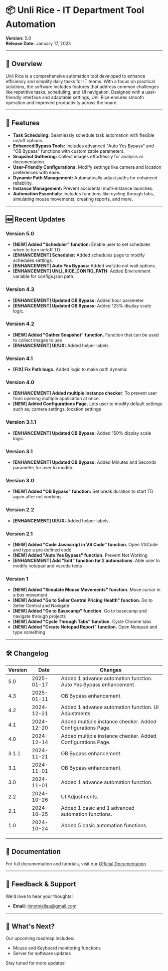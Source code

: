 # 📦 Unli Rice - IT Department Tool Automation

**Version:** 5.0  
**Release Date:** January 17, 2025  

---

## 🌟 Overview

Unli Rice is a comprehensive automation tool developed to enhance efficiency and simplify daily tasks for IT teams. With a focus on practical solutions, the software includes features that address common challenges like repetitive tasks, scheduling, and UI navigation. Designed with a user-friendly interface and adaptable settings, Unli Rice ensures smooth operation and improved productivity across the board.

---

## 🚀 Features

- **Task Scheduling:**  Seamlessly schedule task automation with flexible on/off options.
- **Enhanced Bypass Tools:**  Includes advanced "Auto Yes Bypass" and "OB Bypass" functions with customizable parameters.
- **Snapshot Gathering:**  Collect images effortlessly for analysis or documentation.
- **User-Friendly Configurations:**  Modify settings like camera and location preferences with ease.
- **Dynamic Path Management:**  Automatically adjust paths for enhanced reliability.
- **Instance Management:**  Prevent accidental multi-instance launches.
- **Automation Essentials:**  Includes functions like cycling through tabs, simulating mouse movements, creating reports, and more.

---

## 🆕 Recent Updates

### Version 5.0
- **[NEW] Added "Scheduler" function:** Enable user to set schedules when to turn on/off TD.  
- **[ENHANCEMENT] Scheduler:** Added schedules page to modify schedules settings. 
- **[ENHANCEMENT] Auto Yes Bypass:** Added wait/do not wait options. 
- **[ENHANCEMENT] UNLI_RICE_CONFIG_PATH:** Added Environment variable for configs.json path. 

### Version 4.3
- **[ENHANCEMENT] Updated OB Bypass:** Added hour parameter.  
- **[ENHANCEMENT] Updated OB Bypass:** Added 125% display scale logic. 

### Version 4.2
- **[NEW] Added "Gather Snapshot" function.**  Function that can be used to collect images to use
- **[ENHANCEMENT] UI/UX:** Added helper labels.  

### Version 4.1
- **[FIX] Fix Path bugs.**  Added logic to make path dynamic

### Version 4.0
- **[ENHANCEMENT] Added multiple instance checker:** To prevent user from opening multiple application at once.  
- **[NEW] Added Configurations Page.**  Lets user to modify default settings such as; camera settings, location settings

### Version 3.1.1
- **[ENHANCEMENT] Updated OB Bypass:** Added 150% display scale logic. 

### Version 3.1
- **[ENHANCEMENT] Updated OB Bypass:** Added Minutes and Seconds parameter for user to modify. 

### Version 3.0
- **[NEW] Added "OB Bypass" function:** Set break duration to start TD again after not working.  

### Version 2.2
- **[ENHANCEMENT] UI/UX:** Added helper labels.  

### Version 2.1
- **[NEW] Added "Code Javascript in VS Code" function.**  Open VSCode and type a pre defined code
- **[NEW] Added "Auto Yes Bypass" function.** Prevent Not Working 
- **[ENHANCEMENT] Add "Edit" function for 2 automations.** Able user to modify notepad and vscode texts

### Version 1
- **[NEW] Added "Simulate Mouse Movements" function.**  Move cursor in a box movement
- **[NEW] Added "Go to Seller Central Pricing Health" function.** Go to Seller Central and Navigate
- **[NEW] Added "Go to Basecamp" function.** Go to basecamp and navigate through projects
- **[NEW] Added "Cycle Through Tabs" function.** Cycle Chrome tabs
- **[NEW] Added "Create Notepad Report" function.** Open Notepad and type something

---

## 🛠️ Changelog

| Version | Date         | Changes                                                                 |
|---------|--------------|-------------------------------------------------------------------------|
|   5.0   | 2025-01-17   | Added 1 advance automation function. Auto Yes Bypass enhancement        |
|   4.3   | 2025-01-11   | OB Bypass enhancement.                                                  |
|   4.2   | 2024-12-21   | Added 1 advance automation function. UI Adjustments.                    |
|   4.1   | 2024-12-20   | Added multiple instance checker. Added Configurations Page.             |
|   4.0   | 2024-12-14   | Added multiple instance checker. Added Configurations Page.             |
|  3.1.1  | 2024-11-21   | OB Bypass enhancement.                                                  |
|   3.1   | 2024-11-01   | OB Bypass enhancement.                                                  |
|   3.0   | 2024-11-01   | Added 1 advance automation function.                                    |
|   2.2   | 2024-10-26   | UI Adjustments.                                                         |
|   2.1   | 2024-10-25   | Added 1 basic and 1 advanced automation functions.                      |
|   1.0   | 2024-10-24   | Added 5 basic automation functions.                                     |

---

## 📖 Documentation

For full documentation and tutorials, visit our [Official Documentation](NONE).

---

## 💬 Feedback & Support

We'd love to hear your thoughts!  
- **Email:** timotniellau@gmail.com  

---

## 🔮 What's Next?

Our upcoming roadmap includes:
- Mouse and Keyboard monitoring functions
- Server for software updates

Stay tuned for more updates!